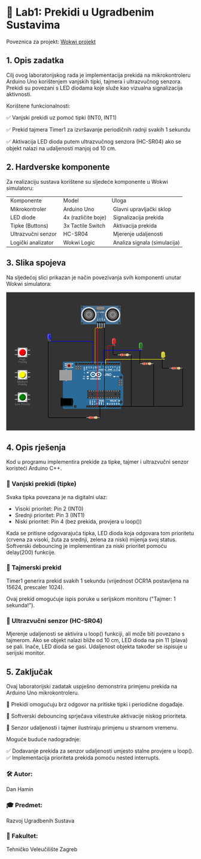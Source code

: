 <H1>📖 Lab1: Prekidi u Ugradbenim Sustavima</H1> 

Poveznica za projekt: [Wokwi projekt](https://wokwi.com/projects/427284724839193601)


<H2>1. Opis zadatka</H2>
Cilj ovog laboratorijskog rada je implementacija prekida na mikrokontroleru Arduino Uno korištenjem vanjskih tipki, tajmera i ultrazvučnog senzora. Prekidi su povezani s LED diodama koje služe kao vizualna signalizacija aktivnosti.

Korištene funkcionalnosti:

✅ Vanjski prekidi uz pomoć tipki (INT0, INT1)

✅ Prekid tajmera Timer1 za izvršavanje periodičnih radnji svakih 1 sekundu

✅ Aktivacija LED dioda putem ultrazvučnog senzora (HC-SR04) ako se objekt nalazi na udaljenosti manjoj od 10 cm.




<H2> 2. Hardverske komponente</H2>
Za realizaciju sustava korištene su sljedeće komponente u Wokwi simulatoru:


<table>
<tbody>
<tr>
<td>&nbsp;Komponente </td>
<td>&nbsp;Model&nbsp; </td>
<td>Uloga&nbsp; </td>
</tr>
<tr>
<td>&nbsp;Mikrokontroler </td>
<td>&nbsp;Arduino Uno </td>
<td>&nbsp;Glavni upravljački sklop </td>
</tr>
<tr>
<td>&nbsp;LED diode </td>
<td>&nbsp;4x (različite boje) </td>
<td>&nbsp;Signalizacija prekida </td>
</tr>
<tr>
<td>&nbsp;Tipke (Buttons) </td>
<td>&nbsp;3x Tactile Switch </td>
<td>&nbsp;Aktivacija prekida</td>
</tr>
<tr>
<td>&nbsp;Ultrazvučni senzor </td>
<td>&nbsp;HC-SR04</td>
<td>&nbsp;Mjerenje udaljenosti</td>
</tr>
<tr>
<td>&nbsp;Logički analizator </td>
<td>&nbsp;Wokwi Logic </td>
<td>&nbsp;Analiza signala (simulacija)</td>
</tr>
</tbody>
</table>
<H2> 3. Slika spojeva </H2>
Na sljedećoj slici prikazan je način povezivanja svih komponenti unutar Wokwi simulatora:



![Arduino Setup](slika.png)




<H2> 4. Opis rješenja </H2>
Kod u programu implementira prekide za tipke, tajmer i ultrazvučni senzor koristeći Arduino C++.

<H3> 📌 Vanjski prekidi (tipke)</H3>

Svaka tipka povezana je na digitalni ulaz:
<UL>
<LI>Visoki prioritet: Pin 2 (INT0)</LI>

<LI>Srednji prioritet: Pin 3 (INT1)</LI>

<LI>Niski prioritet: Pin 4 (bez prekida, provjera u loop())</LI>
</UL>
Kada se pritisne odgovarajuća tipka, LED dioda koja odgovara tom prioritetu (crvena za visoki, žuta za srednji, zelena za niski) mijenja svoj status.
Softverski debouncing je implementiran za niski prioritet pomoću delay(200) funkcije.

<H3> 📌 Tajmerski prekid </H3>

Timer1 generira prekid svakih 1 sekundu (vrijednost OCR1A postavljena na 15624, prescaler 1024).

Ovaj prekid omogućuje ispis poruke u serijskom monitoru ("Tajmer: 1 sekunda!").

<H3> 📌 Ultrazvučni senzor (HC-SR04) </H3>

Mjerenje udaljenosti se aktivira u loop() funkciji, ali može biti povezano s tajmerom.
Ako se objekt nalazi bliže od 10 cm, LED dioda na pin 11 (plava) se pali. Inače, LED dioda se gasi.
Udaljenost objekta također se ispisuje u serijski monitor.


<H2> 5. Zaključak </H2>
Ovaj laboratorijski zadatak uspješno demonstrira primjenu prekida na Arduino Uno mikrokontroleru.

🔹 Prekidi omogućuju brz odgovor na pritiske tipki i periodične događaje.


🔹 Softverski debouncing sprječava višestruke aktivacije niskog prioriteta.


🔹 Senzor udaljenosti i tajmer ilustriraju primjenu u stvarnom vremenu.


Moguće buduće nadogradnje:

✅ Dodavanje prekida za senzor udaljenosti umjesto stalne provjere u loop().
✅ Implementacija prioriteta prekida pomoću nested interrupts.

<h3>🛠 Autor:</h3> Dan Hamin

<h3>🎓 Predmet:</h3> Razvoj Ugradbenih Sustava

<h3>🏫 Fakultet:</h3> Tehničko Veleučilište Zagreb
